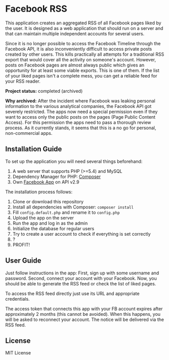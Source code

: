Facebook RSS
========
This application creates an aggregated RSS of all Facebook pages liked by the user. It is designed as a web application that should run on a server and that can maintain multiple independent accounts for several users.

Since it is no longer possible to access the Facebook Timeline through the Facebook API, it is also inconveniently difficult to access private posts created by other users. This kills practically all attempts for a traditional RSS export that would cover all the activity on someone's account. However, posts on Facebook pages are almost always public which gives an opportunity for at least some viable exports. This is one of them. If the list of your liked pages isn't a complete mess, you can get a reliable feed for your RSS reader.

**Project status:** completed (archived)

**Why archived:**
After the incident where Facebook was leaking personal information to the various analytical companies, the Facebook API got severely restricted.
The apps now need a special permission even if they want to access only the public posts on the pages (Page Public Content Access). For this permission the apps need to pass a thorough review process. 
As it currently stands, it seems that this is a no go for personal, non-commercial apps.


## Installation Guide

To set up the application you will need several things beforehand:
1. A web server that supports PHP (>=5.4) and MySQL
2. Dependency Manager for PHP: [Composer](https://getcomposer.org/)
3. Own [Facebook App](https://developers.facebook.com/) on API v2.9

The installation process follows: 
1. Clone or download this repository
2. Install all dependencies with Composer: `composer install`
3. Fill `config.default.php` and rename it to `config.php`
4. Upload the app on the server
5. Run the app and log in as the admin
6. Initialize the database for regular users
7. Try to create a user account to check if everything is set correctly
8. ?
9. PROFIT!


## User Guide

Just follow instructions in the app: First, sign up with some username and password. Second, connect your account with your Facebook. Now, you should be able to generate the RSS feed or check the list of liked pages.

To access the RSS feed directly just use its URL and appropriate credentials.

The access token that connects this app with your FB account expires after approximately 2 months (this cannot be avoided). When this happens, you will be asked to reconnect your account. The notice will be delivered via the RSS feed.


## License
MIT License
